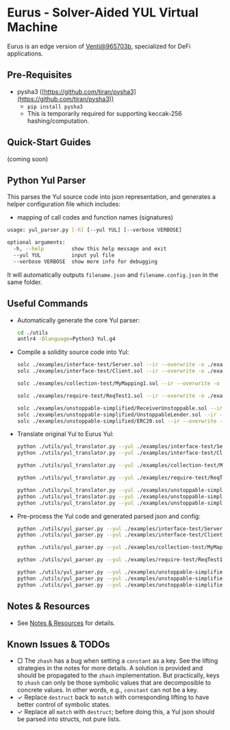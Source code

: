 # Eurus - Solver-Aided YUL Virtual Machine
Eurus is an edge version of [Venti@965703b](https://github.com/chyanju/Venti/tree/965703b370de796abd127be2a4c2cb5533eac296), specialized for DeFi applications.

## Pre-Requisites

- pysha3 ([https://github.com/tiran/pysha3](https://github.com/tiran/pysha3))
  - `pip install pysha3`
  - This is temporarily required for supporting keccak-256 hashing/computation.

## Quick-Start Guides

(coming soon)

## Python Yul Parser

This parses the Yul source code into json representation, and generates a helper configuration file which includes:

- mapping of call codes and function names (signatures)

```bash
usage: yul_parser.py [-h] [--yul YUL] [--verbose VERBOSE]

optional arguments:
  -h, --help         show this help message and exit
  --yul YUL          input yul file
  --verbose VERBOSE  show more info for debugging
```

It will automatically outputs `filename.json` and `filename.config.json` in the same folder.

## Useful Commands

- Automatically generate the core Yul parser:

  ```bash
  cd ./utils
  antlr4 -Dlanguage=Python3 Yul.g4
  ```

- Compile a solidity source code into Yul:

  ```bash
  solc ./examples/interface-test/Server.sol --ir --overwrite -o ./examples/interface-test
  solc ./examples/interface-test/Client.sol --ir --overwrite -o ./examples/interface-test
  
  solc ./examples/collection-test/MyMapping1.sol --ir --overwrite -o ./examples/collection-test
  
  solc ./examples/require-test/ReqTest1.sol --ir --overwrite -o ./examples/require-test
  
  solc ./examples/unstoppable-simplified/ReceiverUnstoppable.sol --ir --overwrite -o ./examples/unstoppable-simplified
  solc ./examples/unstoppable-simplified/UnstoppableLender.sol --ir --overwrite -o ./examples/unstoppable-simplified
  solc ./examples/unstoppable-simplified/ERC20.sol --ir --overwrite -o ./examples/unstoppable-simplified
  ```

- Translate original Yul to Eurus Yul:

  ```bash
  python ./utils/yul_translator.py --yul ./examples/interface-test/Server.yul
  python ./utils/yul_translator.py --yul ./examples/interface-test/Client.yul
  
  python ./utils/yul_translator.py --yul ./examples/collection-test/MyMapping1.yul
  
  python ./utils/yul_translator.py --yul ./examples/require-test/ReqTest1.yul
  
  python ./utils/yul_translator.py --yul ./examples/unstoppable-simplified/ReceiverUnstoppable.yul
  python ./utils/yul_translator.py --yul ./examples/unstoppable-simplified/UnstoppableLender.yul
  python ./utils/yul_translator.py --yul ./examples/unstoppable-simplified/ERC20.yul
  ```

- Pre-process the Yul code and generated parsed json and config:

  ```bash
  python ./utils/yul_parser.py --yul ./examples/interface-test/Server.eurus.yul
  python ./utils/yul_parser.py --yul ./examples/interface-test/Client.eurus.yul
  
  python ./utils/yul_parser.py --yul ./examples/collection-test/MyMapping1.eurus.yul
  
  python ./utils/yul_parser.py --yul ./examples/require-test/ReqTest1.eurus.yul
  
  python ./utils/yul_parser.py --yul ./examples/unstoppable-simplified/ReceiverUnstoppable.eurus.yul
  python ./utils/yul_parser.py --yul ./examples/unstoppable-simplified/UnstoppableLender.eurus.yul
  python ./utils/yul_parser.py --yul ./examples/unstoppable-simplified/ERC20.eurus.yul
  ```

## Notes & Resources

- See [Notes & Resources](./NOTES.md) for details.

## Known Issues & TODOs

- ▢ The `zhash` has a bug when setting a `constant` as a key. See the lifting strategies in the notes for more details. A solution is provided and should be propagated to the `zhash` implementation. But practically, keys to `zhash` can only be those symbolic values that are decomposible to concrete values. In other words, e.g., `constant` can not be a key.
- ✓ Replace `destruct` back to `match` with corresponding lifting to have better control of symbolic states.
- ✓ Replace all `match` with `destruct`; before doing this, a Yul json should be parsed into structs, not pure lists.


